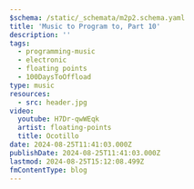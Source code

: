 ```yaml
---
$schema: /static/_schemata/m2p2.schema.yaml
title: 'Music to Program to, Part 10'
description: ''
tags:
  - programming-music
  - electronic
  - floating points
  - 100DaysToOffload
type: music
resources:
  - src: header.jpg
video:
  youtube: H7Dr-qwWEqk
  artist: floating-points
  title: Ocotillo
date: 2024-08-25T11:41:03.000Z
publishDate: 2024-08-25T11:41:03.000Z
lastmod: 2024-08-25T15:12:08.499Z
fmContentType: blog
---
```

